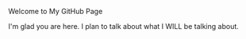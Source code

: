 Welcome to My GitHub Page

I'm glad you are here. I plan to talk about what I WILL be talking about.
